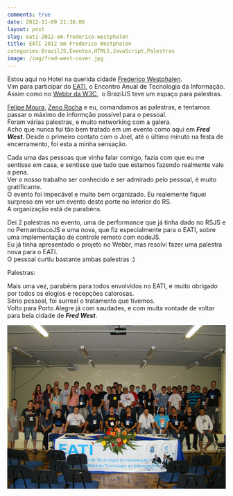 ```yaml
---
comments: true
date: 2012-11-09 21:36:06
layout: post
slug: eati-2012-em-frederico-westphalen
title: EATI 2012 em Frederico Westphalen
categories:BrazilJS,Eventos,HTML5,JavaScript,Palestras
image: /img/fred-west-cover.jpg
---
```


Estou aqui no Hotel na querida cidade [Frederico Westphalen](http://pt.wikipedia.org/wiki/Frederico_Westphalen).  
Vim para participar do [EATI](http://www.cafw.ufsm.br/eati/2012/), o Encontro Anual de Tecnologia da Informação.  
Assim como no [Webbr da W3C](http://jaydson.org/w3c-webbr-2102/),  o BrazilJS teve um espaço para palestras.  

[Felipe Moura,](http://twitter.com/felipenmoura) [Zeno Rocha](http://twitter.com/zenorocha) e eu, comandamos as palestras, e tentamos passar o máximo de informção possível para o pessoal.  
Foram várias palestras, e muito networking com a galera.  
Acho que nunca fui tão bem tratado em um evento como aqui em _**Fred West**_. Desde o primeiro contato com o Joel, até o último minuto na festa de encerramento, foi esta a minha sensação.  
<!--more-->

Cada uma das pessoas que vinha falar comigo, fazia com que eu me sentisse em casa, e sentisse que tudo que estamos fazendo realmente vale a pena.  
Ver o nosso trabalho ser conhecido e ser admirado pelo pessoal, é muito gratificante.  
O evento foi impecável e muito bem organizado. Eu realemente fiquei surpreso em ver um evento deste porte no interior do RS.  
A organização está de parabéns.  

Dei 2 palestras no evento, uma de performance que já tinha dado no RSJS e no PernambucoJS e uma nova, que fiz especialmente para o EATI, sobre uma implementação de controle remoto com nodeJS.  
Eu já tinha apresentado o projeto no Webbr, mas resolvi fazer uma palestra nova para o EATI.  
O pessoal curtiu bastante ambas palestras :)  

Palestras:  
<script async class="speakerdeck-embed" data-id="25e2a290dd8801315be5761d16f0720c" data-ratio="1.29456384323641" src="//speakerdeck.com/assets/embed.js"></script>

<script async class="speakerdeck-embed" data-id="3acfaf60dcbf013100ef36ab2b38a31a" data-ratio="1.33333333333333" src="//speakerdeck.com/assets/embed.js"></script>


Mais uma vez, parabéns para todos envolvidos no EATI, e muito obrigado por todos os elogios e recepções calorosas.  
Sério pessoal, foi surreal o tratamento que tivemos.  
Volto para Porto Alegre já com saudades, e com muita vontade de voltar para bela cidade de _**Fred West**_.  

![Fred West 2012](/img/fred-west-2012.jpg)	